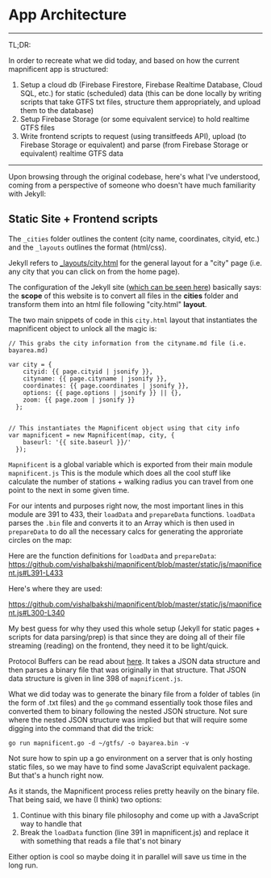 # App Architecture

-----
TL;DR: 

In order to recreate what we did today, and based on how the current mapnificent app is structured:

1. Setup a cloud db (Firebase Firestore, Firebase Realtime Database, Cloud SQL, etc.) for static (scheduled) data (this can be done locally by writing scripts that take GTFS txt files, structure them appropriately, and upload them to the database)
2. Setup Firebase Storage (or some equivalent service) to hold realtime GTFS files
3. Write frontend scripts to request (using transitfeeds API), upload (to Firebase Storage or equivalent) and parse (from Firebase Storage or equivalent) realtime GTFS data
-----

Upon browsing through the original codebase, here's what I've understood, coming from a perspective of someone who doesn't have much familiarity with Jekyll:

## Static Site + Frontend scripts
The ```_cities``` folder outlines the content (city name, coordinates, cityid, etc.) and the ```_layouts``` outlines the format (html/css).

Jekyll refers to <a href="https://github.com/vishalbakshi/mapnificent/blob/master/_layouts/city.html">_layouts/city.html</a> for the general layout for a "city" page (i.e. any city that you can click on from the home page).

The configuration of the Jekyll site (<a href="https://github.com/vishalbakshi/mapnificent/blob/master/_config.yml#L5-L10" >which can be seen here</a>) basically says: the **scope** of this website is to convert all files in the **cities** folder and transform them into an html file following "city.html" **layout**.

The two main snippets of code in this ```city.html``` layout that instantiates the mapnificent object to unlock all the magic is:

```
// This grabs the city information from the cityname.md file (i.e. bayarea.md)

var city = {
    cityid: {{ page.cityid | jsonify }},
    cityname: {{ page.cityname | jsonify }},
    coordinates: {{ page.coordinates | jsonify }},
    options: {{ page.options | jsonify }} || {},
    zoom: {{ page.zoom | jsonify }}
  };


// This instantiates the Mapnificent object using that city info
var mapnificent = new Mapnificent(map, city, {
    baseurl: '{{ site.baseurl }}/'
  });
```

```Mapnificent``` is a global variable which is exported from their main module ```mapnificent.js``` This is the module which does all the cool stuff like calculate the number of stations + walking radius you can travel from one point to the next in some given time.

For our intents and purposes right now, the most important lines in this module are 391 to 433, their ```loadData``` and ```prepareData``` functions. ```loadData``` parses the ```.bin``` file and converts it to an Array which is then used in ```prepareData``` to do all the necessary calcs for generating the approriate circles on the map:

Here are the function definitions for ```loadData``` and ```prepareData```:
https://github.com/vishalbakshi/mapnificent/blob/master/static/js/mapnificent.js#L391-L433

Here's where they are used:

https://github.com/vishalbakshi/mapnificent/blob/master/static/js/mapnificent.js#L300-L340

My best guess for why they used this whole setup (Jekyll for static pages + scripts for data parsing/prep) is that since they are doing all of their file streaming (reading) on the frontend, they need it to be light/quick.

Protocol Buffers can be read about <a href="https://developers.google.com/protocol-buffers/">here</a>. It takes a JSON data structure and then parses a binary file that was originally in that structure. That JSON data structure is given in line 398 of ```mapnificent.js```.

What we did today was to generate the binary file from a folder of tables (in the form of .txt files) and the ```go``` command essentially took those files and converted them to binary following the nested JSON structure. Not sure where the nested JSON structure was implied but that will require some digging into the command that did the trick:

```go run mapnificent.go -d ~/gtfs/ -o bayarea.bin -v```

Not sure how to spin up a go environment on a server that is only hosting static files, so we may have to find some JavaScript equivalent package. But that's a hunch right now.

As it stands, the Mapnificent process relies pretty heavily on the binary file. That being said, we have (I think) two options:

1. Continue with this binary file philosophy and come up with a JavaScript way to handle that
2. Break the ```loadData``` function (line 391 in mapnificent.js) and replace it with something that reads a file that's not binary

Either option is cool so maybe doing it in parallel will save us time in the long run.




